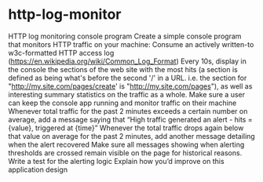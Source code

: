 # http-log-monitor
HTTP log monitoring console program  Create a simple console program that monitors HTTP traffic on your machine:  Consume an actively written-to w3c-formatted HTTP access log (https://en.wikipedia.org/wiki/Common_Log_Format) Every 10s, display in the console the sections of the web site with the most hits (a section is defined as being what's before the second '/' in a URL. i.e. the section for "http://my.site.com/pages/create' is "http://my.site.com/pages"), as well as interesting summary statistics on the traffic as a whole. Make sure a user can keep the console app running and monitor traffic on their machine Whenever total traffic for the past 2 minutes exceeds a certain number on average, add a message saying that “High traffic generated an alert - hits = {value}, triggered at {time}” Whenever the total traffic drops again below that value on average for the past 2 minutes, add another message detailing when the alert recovered Make sure all messages showing when alerting thresholds are crossed remain visible on the page for historical reasons. Write a test for the alerting logic Explain how you’d improve on this application design
